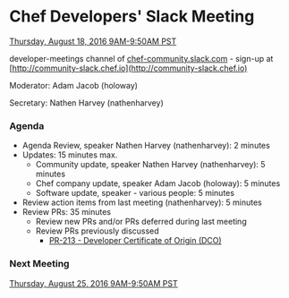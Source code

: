 # Chef Developers' Slack Meeting

[Thursday, August 18, 2016 9AM-9:50AM PST](http://everytimezone.com/#2016-8-18,240,cn3)

developer-meetings channel of [chef-community.slack.com](http://chef-community.slack.com) - sign-up at [http://community-slack.chef.io](http://community-slack.chef.io)

Moderator:  Adam Jacob (holoway)

Secretary:  Nathen Harvey (nathenharvey)

### Agenda
* Agenda Review, speaker Nathen Harvey (nathenharvey): 2 minutes
* Updates: 15 minutes max.
  * Community update, speaker Nathen Harvey (nathenharvey): 5 minutes
  * Chef company update, speaker Adam Jacob (holoway): 5 minutes
  * Software update, speaker - various people: 5 minutes
* Review action items from last meeting (nathenharvey): 5 minutes
* Review PRs:  35 minutes
  * Review new PRs and/or PRs deferred during last meeting
  * Review PRs previously discussed
    * [PR-213 - Developer Certificate of Origin (DCO)](https://github.com/chef/chef-rfc/pull/213)

### Next Meeting

[Thursday, August 25, 2016 9AM-9:50AM PST](http://everytimezone.com/#2016-8-25,240,cn3)
